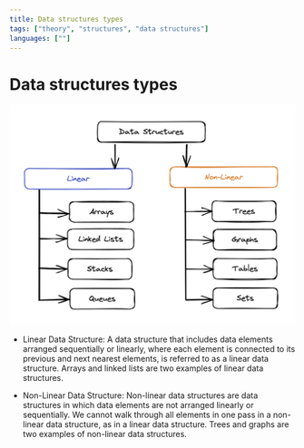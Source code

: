 ```yaml
---
title: Data structures types
tags: ["theory", "structures", "data structures"]
languages: [""]
---
```


# Data structures types

![Data structures types](https://raw.githubusercontent.com/AndersDeath/holy-theory/main/images/data-structures-types.png)

- Linear Data Structure: A data structure that includes data elements arranged sequentially or linearly, where each element is connected to its previous and next nearest elements, is referred to as a linear data structure. Arrays and linked lists are two examples of linear data structures.

- Non-Linear Data Structure: Non-linear data structures are data structures in which data elements are not arranged linearly or sequentially. We cannot walk through all elements in one pass in a non-linear data structure, as in a linear data structure. Trees and graphs are two examples of non-linear data structures.

